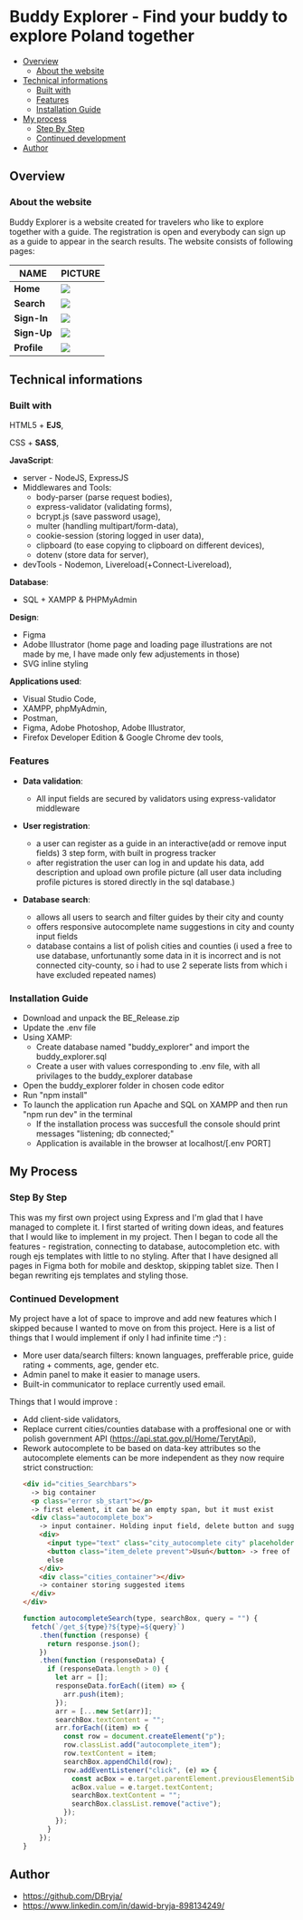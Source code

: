 # Buddy Explorer - Find your buddy to explore Poland together

- [Overview](#overview)
  - [About the website](#about-the-website)
- [Technical informations](#technical-informations)
  - [Built with](#built-with)
  - [Features](#features)
  - [Installation Guide](#installation-guide)
- [My process](#my-process)
  - [Step By Step](#step-by-step)
  - [Continued development](#continued-development)
- [Author](#author)

## Overview

### About the website

Buddy Explorer is a website created for travelers who like to explore together with a guide.
The registration is open and everybody can sign up as a guide to appear in the search results.
The website consists of following pages:

| NAME        | PICTURE                          |
| ----------- | -------------------------------- |
| **Home**    | ![](./readme_files/homepage.png) |
| **Search**  | ![](./readme_files/search.png)   |
| **Sign-In** | ![](./readme_files/signin.png)   |
| **Sign-Up** | ![](./readme_files/signup.png)   |
| **Profile** | ![](./readme_files/profile.png)  |

## Technical informations

### Built with

HTML5 + **EJS**,

CSS + **SASS**,

**JavaScript**:

- server - NodeJS, ExpressJS
- Middlewares and Tools:
  - body-parser (parse request bodies),
  - express-validator (validating forms),
  - bcrypt.js (save password usage),
  - multer (handling multipart/form-data),
  - cookie-session (storing logged in user data),
  - clipboard (to ease copying to clipboard on different devices),
  - dotenv (store data for server),
- devTools - Nodemon, Livereload(+Connect-Livereload),

**Database**:

- SQL + XAMPP & PHPMyAdmin

**Design**:

- Figma
- Adobe Illustrator (home page and loading page illustrations are not made by me, I have made only few adjustements in those)
- SVG inline styling

**Applications used**:

- Visual Studio Code,
- XAMPP, phpMyAdmin,
- Postman,
- Figma, Adobe Photoshop, Adobe Illustrator,
- Firefox Developer Edition & Google Chrome dev tools,

### Features

- **Data validation**:

  - All input fields are secured by validators using express-validator middleware

- **User registration**:
  - a user can register as a guide in an interactive(add or remove input fields) 3 step form, with built in progress tracker
  - after registration the user can log in and update his data, add description and upload own profile picture (all user data including profile pictures is stored directly in the sql database.)
- **Database search**:
  - allows all users to search and filter guides by their city and county
  - offers responsive autocomplete name suggestions in city and county input fields
  - database contains a list of polish cities and counties (i used a free to use database, unfortunantly some data in it is incorrect and is not connected city-county, so i had to use 2 seperate lists from which i have excluded repeated names)

### Installation Guide

- Download and unpack the BE_Release.zip
- Update the .env file
- Using XAMP:
  - Create database named "buddy_explorer" and import the buddy_explorer.sql
  - Create a user with values corresponding to .env file, with all privilages to the buddy_explorer database
- Open the buddy_explorer folder in chosen code editor
- Run "npm install"
- To launch the application run Apache and SQL on XAMPP and then run "npm run dev" in the terminal
  - If the installation process was succesfull the console should print messages "listening; db connected;"
  - Application is available in the browser at localhost/[.env PORT]

## My Process

### Step By Step

This was my first own project using Express and I'm glad that I have managed to complete it.
I first started of writing down ideas, and features that I would like to implement in my project.
Then I began to code all the features - registration, connecting to database, autocompletion etc. with rough ejs templates with little to no styling.
After that I have designed all pages in Figma both for mobile and desktop, skipping tablet size.
Then I began rewriting ejs templates and styling those.

### Continued Development

My project have a lot of space to improve and add new features which I skipped because I wanted to move on from this project.
Here is a list of things that I would implement if only I had infinite time :^) :

- More user data/search filters: known languages, prefferable price, guide rating + comments, age, gender etc.
- Admin panel to make it easier to manage users.
- Built-in communicator to replace currently used email.

Things that I would improve :

- Add client-side validators,
- Replace current cities/counties database with a proffesional one or with polish government API (https://api.stat.gov.pl/Home/TerytApi),
- Rework autocomplete to be based on data-key attributes so the autocomplete elements can be more independent as they now require strict construction:
  ```html
  <div id="cities_Searchbars">
    -> big container
    <p class="error sb_start"></p>
    -> first element, it can be an empty span, but it must exist
    <div class="autocomplete_box">
      -> input container. Holding input field, delete button and suggestions container
      <div>
        <input type="text" class="city_autocomplete city" placeholder="city" name="city" autocomplete="off" />
        <button class="item_delete prevent">Usuń</button> -> free of choice element, may be a div, button or anything
        else
      </div>
      <div class="cities_container"></div>
      -> container storing suggested items
    </div>
  </div>
  ```
  ```js
  function autocompleteSearch(type, searchBox, query = "") {
    fetch(`/get_${type}?${type}=${query}`)
      .then(function (response) {
        return response.json();
      })
      .then(function (responseData) {
        if (responseData.length > 0) {
          let arr = [];
          responseData.forEach((item) => {
            arr.push(item);
          });
          arr = [...new Set(arr)];
          searchBox.textContent = "";
          arr.forEach((item) => {
            const row = document.createElement("p");
            row.classList.add("autocomplete_item");
            row.textContent = item;
            searchBox.appendChild(row);
            row.addEventListener("click", (e) => {
              const acBox = e.target.parentElement.previousElementSibling.previousElementSibling;
              acBox.value = e.target.textContent;
              searchBox.textContent = "";
              searchBox.classList.remove("active");
            });
          });
        }
      });
  }
  ```

## Author

- https://github.com/DBryja/
- https://www.linkedin.com/in/dawid-bryja-898134249/
